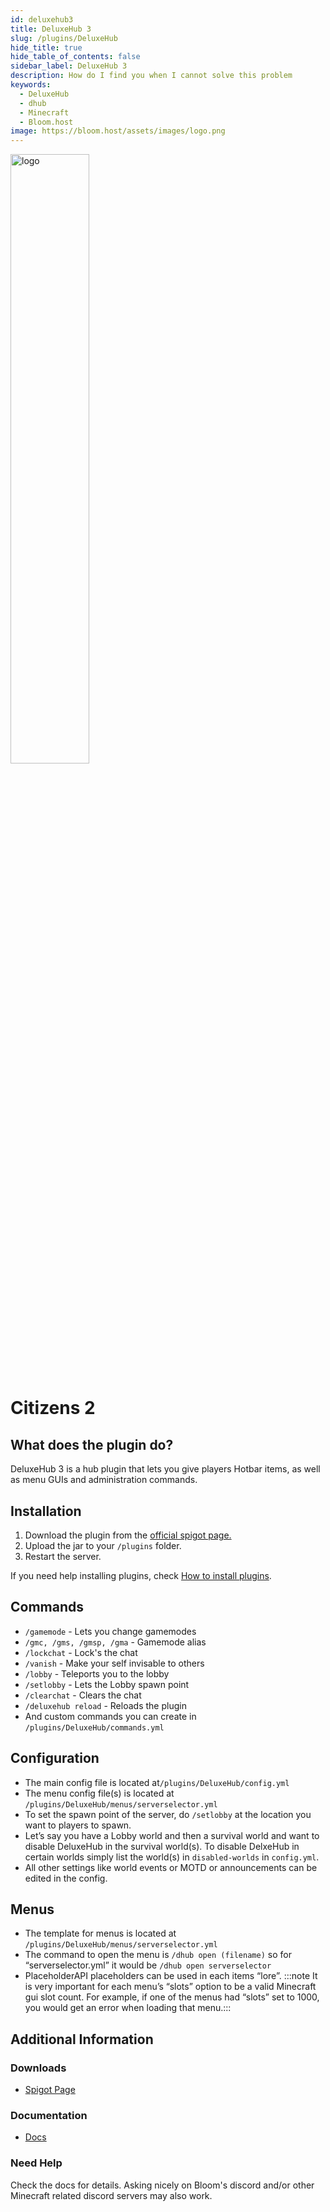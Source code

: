 ```yaml
---
id: deluxehub3
title: DeluxeHub 3
slug: /plugins/DeluxeHub
hide_title: true
hide_table_of_contents: false
sidebar_label: DeluxeHub 3
description: How do I find you when I cannot solve this problem
keywords:
  - DeluxeHub
  - dhub
  - Minecraft
  - Bloom.host
image: https://bloom.host/assets/images/logo.png
---
```


<div class="text--center">
<img src="https://bloom.host/logo-white.svg" alt="logo" height="50%" width="50%"/>
<h1>Citizens 2</h1>
</div>

## What does the plugin do?

DeluxeHub 3 is a hub plugin that lets you give players Hotbar items, as well as menu GUIs and administration commands. 


## Installation

1. Download the plugin from the [official spigot page.](https://www.spigotmc.org/resources/49425/)
2. Upload the jar to your `/plugins` folder.
3. Restart the server. 

If you need help installing plugins, check [How to install plugins](https://docs.bloom.host/installing-plugins).

## Commands

- `/gamemode` - Lets you change gamemodes
- `/gmc, /gms, /gmsp, /gma` - Gamemode alias
- `/lockchat` - Lock's the chat
- `/vanish` - Make your self invisable to others
- `/lobby` - Teleports you to the lobby
- `/setlobby` - Lets the Lobby spawn point
- `/clearchat` - Clears the chat
- `/deluxehub reload` - Reloads the plugin
- And custom commands you can create in `/plugins/DeluxeHub/commands.yml`


## Configuration

- The main config file is located at`/plugins/DeluxeHub/config.yml` 
- The menu config file(s) is located at `/plugins/DeluxeHub/menus/serverselector.yml`
- To set the spawn point of the server, do `/setlobby` at the location you want to players to spawn.
- Let’s say you have a Lobby world and then a survival world and want to disable DeluxeHub in the survival world(s). To disable DelxeHub in certain worlds simply list the world(s) in `disabled-worlds` in `config.yml`.
- All other settings like world events or MOTD or announcements can be edited in the config.


## Menus

- The template for menus is located at `/plugins/DeluxeHub/menus/serverselector.yml` 
- The command to open the menu is `/dhub open (filename)` so for “serverselector.yml” it would be `/dhub open serverselector` 
- PlaceholderAPI placeholders can be used in each items “lore”.
:::note It is very important for each menu’s “slots” option to be a valid Minecraft gui slot count. For example, if one of the menus had “slots” set to 1000, you would get an error when loading that menu.:::


## Additional Information

### Downloads
- [Spigot Page](https://www.spigotmc.org/resources/49425/)

### Documentation
- [Docs](https://wiki.lewisdev.fun/free-resources/deluxehub)

### Need Help

Check the docs for details.  Asking nicely on Bloom's discord and/or other Minecraft related discord servers may also work.
